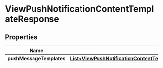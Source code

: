 

# ViewPushNotificationContentTemplateResponse


## Properties

| Name | Type | Description | Notes |
|------------ | ------------- | ------------- | -------------|
|**pushMessageTemplates** | [**List&lt;ViewPushNotificationContentTemplateResponsePushMessageTemplatesInner&gt;**](ViewPushNotificationContentTemplateResponsePushMessageTemplatesInner.md) |  |  [optional] |



